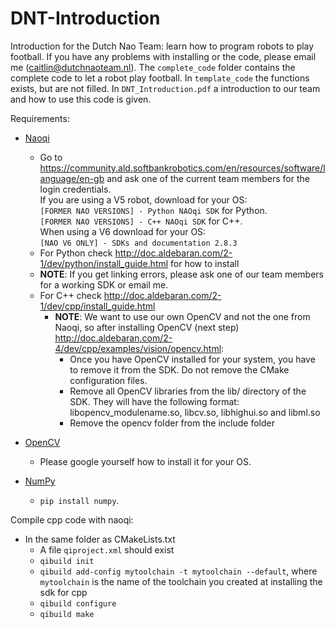 # DNT-Introduction
Introduction for the Dutch Nao Team: learn how to program robots to play football. If you have any problems with installing or the code, please email me (caitlin@dutchnaoteam.nl).
The `complete_code` folder contains the complete code to let a robot play football. In `template_code` the functions exists, but are not filled. In `DNT_Introduction.pdf` a introduction to our team and how to use this code is given.

Requirements:

* [Naoqi](http://doc.aldebaran.com/index.html)
  - Go to https://community.ald.softbankrobotics.com/en/resources/software/language/en-gb and ask one of the current team members for the login credentials. </br>
If you are using a V5 robot, download for your OS: </br>
`[FORMER NAO VERSIONS] - Python NAOqi SDK` for Python. </br>
`[FORMER NAO VERSIONS] - C++ NAOqi SDK` for C++. </br>
When using a V6 download for your OS: </br>
`[NAO V6 ONLY] - SDKs and documentation 2.8.3`
  - For Python check http://doc.aldebaran.com/2-1/dev/python/install_guide.html for how to install
  - **NOTE**: If you get linking errors, please ask one of our team members for a working SDK or email me.
  - For C++ check http://doc.aldebaran.com/2-1/dev/cpp/install_guide.html
    - **NOTE**: We want to use our own OpenCV and not the one from Naoqi, so after installing OpenCV (next step) http://doc.aldebaran.com/2-4/dev/cpp/examples/vision/opencv.html:
      - Once you have OpenCV installed for your system, you have to remove it from the SDK. Do not remove the CMake configuration files.
      - Remove all OpenCV libraries from the lib/ directory of the SDK. They will have the following format: libopencv_modulename.so, libcv.so, libhighui.so and libml.so
      - Remove the opencv folder from the include folder

* [OpenCV](https://opencv.org/)
  - Please google yourself how to install it for your OS.

* [NumPy](http://www.numpy.org/)
  - `pip install numpy`.


Compile cpp code with naoqi:
  * In the same folder as CMakeLists.txt
    - A file `qiproject.xml` should exist
    - `qibuild init`
    - `qibuild add-config mytoolchain -t mytoolchain --default`, where `mytoolchain` is the name of the toolchain you created at installing the sdk for cpp
    - `qibuild configure`
    - `qibuild make`

